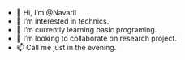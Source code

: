 - 👋 Hi, I’m @Navaril
- 👀 I’m interested in technics.
- 🌱 I’m currently learning basic programing.
- 💞️ I’m looking to collaborate on research project.
- 📫 Call me just in the evening.

<!---
Navaril/Navaril is a ✨ special ✨ repository because its `README.md` (this file) appears on your GitHub profile.
You can click the Preview link to take a look at your changes.
--->
